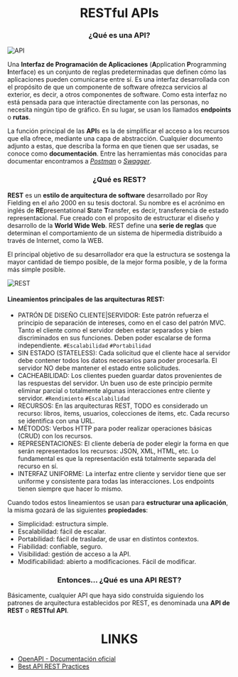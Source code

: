 <h1 align="center"> RESTful APIs </h1>
<h3 align="center"> ¿Qué es una API? </h3>

![API](https://res.cloudinary.com/practicaldev/image/fetch/s--DLateTam--/c_imagga_scale,f_auto,fl_progressive,h_420,q_66,w_1000/https://dev-to-uploads.s3.amazonaws.com/uploads/articles/zok42v209rer7ppancui.gif)

Una **Interfaz de Programación de Aplicaciones** (**A**pplication **P**rogramming **I**nterface) es un conjunto de reglas predeterminadas que definen cómo las aplicaciones pueden comunicarse entre sí. Es una interfaz desarrollada con el propósito de que un componente de software ofrezca servicios al exterior, es decir, a otros componentes de software. Como esta interfaz no está pensada para que interactúe directamente con las personas, no necesita ningún tipo de gráfico. En su lugar, se usan los llamados **endpoints** o **rutas**.

La función principal de las **API**s es la de simplificar el acceso a los recursos que ella ofrece, mediante una capa de abstracción. Cualquier documento adjunto a estas, que describa la forma en que tienen que ser usadas, se conoce como **documentación**. Entre las herramientas más conocidas para documentar encontramos a [_Postman_](https://www.postman.com/) o [_Swagger_](https://swagger.io/).

<h3 align="center"> ¿Qué es REST? </h3>

**REST** es un **estilo de arquitectura de software** desarrollado por Roy Fielding en el año 2000 en su tesis doctoral. Su nombre es el acrónimo en inglés de **RE**presentational **S**tate **T**ransfer, es decir, transferencia de estado representacional. Fue creado con el proposito de estructurar el diseño y desarrollo de la **World Wide Web**. REST define una **serie de reglas** que determinan el comportamiento de un sistema de hipermedia distribuido a través de Internet, como la WEB.

El principal objetivo de su desarrollador era que la estructura se sostenga la mayor cantidad de tiempo posible, de la mejor forma posible, y de la forma más simple posible.

![REST](https://dossetenta.com/wp-content/uploads/2021/12/R6qFq3n.png)

#### Lineamientos principales de las arquitecturas REST:

-   PATRÓN DE DISEÑO CLIENTE|SERVIDOR: Este patrón refuerza el principio de separación de intereses, como en el caso del patrón MVC. Tanto el cliente como el servidor deben estar separados y bien discriminados en sus funciones. Deben poder escalarse de forma independiente. `#Escalabilidad` `#Portabilidad`
-   SIN ESTADO (STATELESS): Cada solicitud que el cliente hace al servidor debe contener todos los datos necesarios para poder procesarla. El servidor NO debe mantener el estado entre solicitudes.
-   CACHEABILIDAD: Los clientes pueden guardar datos provenientes de las respuestas del servidor. Un buen uso de este principio permite eliminar parcial o totalmente algunas interacciones entre cliente y servidor. `#Rendimiento` `#Escalabilidad`
-   RECURSOS: En las arquitecturas REST, TODO es considerado un recurso: libros, items, usuarios, colecciones de items, etc. Cada recurso se identifica con una URL.
-   MÉTODOS: Verbos HTTP para poder realizar operaciones básicas (CRUD) con los recursos.
-   REPRESENTACIONES: El cliente debería de poder elegir la forma en que serán representados los recursos: JSON, XML, HTML, etc. Lo fundamental es que la representación está totalmente separada del recurso en sí.
-   INTERFAZ UNIFORME: La interfaz entre cliente y servidor tiene que ser uniforme y consistente para todas las interacciones. Los endpoints tienen siempre que hacer lo mismo.

Cuando todos estos lineamientos se usan para **estructurar una aplicación**, la misma gozará de las siguientes **propiedades**:

-   Simplicidad: estructura simple.
-   Escalabilidad: fácil de escalar.
-   Portabilidad: fácil de trasladar, de usar en distintos contextos.
-   Fiabilidad: confiable, seguro.
-   Visibilidad: gestión de acceso a la API.
-   Modificabilidad: abierto a modificaciones. Fácil de modificar.

<h3 align="center"> Entonces... ¿Qué es una API REST? </h3>

Básicamente, cualquier API que haya sido construída siguiendo los patrones de arquitectura establecidos por REST, es denominada una **API de REST** o **RESTful API**.

<h1 align="center"> LINKS </h1>

-   [OpenAPI - Documentación oficial](https://github.com/OAI/OpenAPI-Specification/blob/main/versions/3.0.2.md)
-   [Best API REST Practices](https://stackoverflow.blog/2020/03/02/best-practices-for-rest-api-design/)
